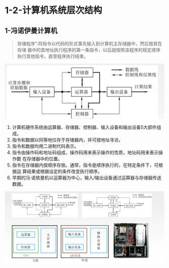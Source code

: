 # 1-2-计算机系统层次结构

## 1-冯诺伊曼计算机

> 存储程序”:将指令以代码的形式事先输入到计算机主存储器中，然后按其在存储 器中的首地址执行程序的第一条指令，以后就按照该程序的规定顺序执行其他指令，直至程序执行结束。

![](../../.gitbook/assets/image%20%28285%29.png)

1. 计算机硬件系统由运算器、存储器、控制器、输入设备和输出设备5大部件组成。  
2. 指令和数据以同等地位存于存储器内，并可按地址寻访。 
3. 指令和数据均用二进制代码表示。   
4. 指令由操作码和地址码组成，操作码用来表示操作的性质，地址码用来表示操作数 在存储器中的位置。 
5. 指令在存储器内按顺序存放。通常，指令是顺序执行的，在特定条件下，可根据运 算结果或根据设定的条件改变执行顺序。 
6. 早期的冯·诺依曼机以运算器为中心，输入/输出设备通过运算器与存储器传送数据。

![](../../.gitbook/assets/image%20%28262%29.png)

